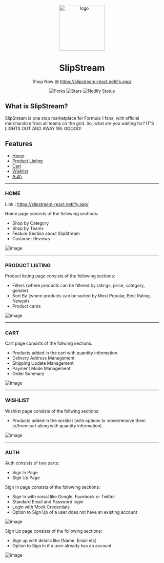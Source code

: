 <div align="center">
  
 <img alt="logo" src="/images/infinity-logo.png" width="150px" height="150px" />

# SlipStream

Shop Now @ https://slipstream-react.netlify.app/

![Forks](https://img.shields.io/github/forks/NtshVrm/e_commerce)
![Stars](https://img.shields.io/github/forks/NtshVrm/e_commerce)
[![Netlify Status](https://api.netlify.com/api/v1/badges/a1fe7d1f-75e9-4c30-bd3a-8df76d74c08c/deploy-status)](https://app.netlify.com/sites/infinityui/deploys)

</div>

## What is SlipStream?

SlipStream is one stop marketplace for Formula 1 fans, with official merchandise from all teams on the grid. So, what are you waiting for? IT'S LIGHTS OUT AND AWAY WE GOOOO!

## Features

- [Home](#home)
- [Product Listing](#product-listing)
- [Cart](#cart)
- [Wishlist](#wishlist)
- [Auth](#auth)

---

### HOME

Link : https://slipstream-react.netlify.app/

Home page consists of the following sections:

- Shop by Category
- Shop by Teams
- Feature Section about SlipStream
- Customer Reviews

![image](https://user-images.githubusercontent.com/42909334/162213604-ca7a1f8d-529a-4889-a0f3-470bd2e87861.png)

---

### PRODUCT LISTING

Product listing page consists of the following sections:

- Filters (where products can be filtered by ratings, price, category, gender)
- Sort By (where products can be sorted by Most Popular, Best Rating, Newest)
- Product cards

![image](https://user-images.githubusercontent.com/42909334/162214943-2eaeff2c-d9b7-40c7-8885-ac799591cefd.png)

---

### CART

Cart page consists of the follwing sections:

- Products added in the cart with quantity information.
- Delivery Address Management
- Shipping Update Management
- Payment Mode Management
- Order Summary

![image](https://user-images.githubusercontent.com/42909334/162215260-ce399dc3-33e8-4672-83e2-d474814f440c.png)

---

### WISHLIST

Wishlist page consists of the follwing sections:

- Products added in the wishlist (with options to move/remove them to/from cart along with quantity information).

![image](https://user-images.githubusercontent.com/42909334/162215550-1aa9d247-edcf-4276-a2f2-0e2014b3ac73.png)

---

### AUTH

Auth consists of two parts:

- Sign In Page
- Sign Up Page

Sign In page consists of the following sections:

- Sign In with social like Google, Facebook or Twitter
- Standard Email and Password login
- Login with Mock Credentials
- Option to Sign Up of a user does not have an existing account

![image](https://user-images.githubusercontent.com/42909334/162215791-0569672e-1df3-47fe-ab09-d5fd97fe73f4.png)

Sign Up page consists of the following sections:

- Sign up with details like (Name, Email etc)
- Option to Sign In if a user already has an account

![image](https://user-images.githubusercontent.com/42909334/162215867-0d664ade-54db-4820-8868-d4d09c6fc0be.png)
